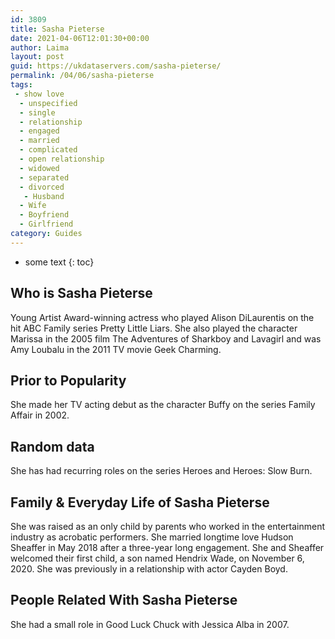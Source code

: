 ```yaml
---
id: 3809
title: Sasha Pieterse
date: 2021-04-06T12:01:30+00:00
author: Laima
layout: post
guid: https://ukdataservers.com/sasha-pieterse/
permalink: /04/06/sasha-pieterse
tags:
 - show love
  - unspecified
  - single
  - relationship
  - engaged
  - married
  - complicated
  - open relationship
  - widowed
  - separated
  - divorced
   - Husband
  - Wife
  - Boyfriend
  - Girlfriend
category: Guides
---
```


* some text
{: toc}


## Who is Sasha Pieterse
                  
                  
                  
Young Artist Award-winning actress who played Alison DiLaurentis on the hit ABC Family series Pretty Little Liars. She also played the character Marissa in the 2005 film The Adventures of Sharkboy and Lavagirl and was Amy Loubalu in the 2011 TV movie Geek Charming. 
                  
              
            
              
            
                
                
                
## Prior to Popularity
                  
                  
                  
She made her TV acting debut as the character Buffy on the series Family Affair in 2002. 
                  
              
            
              
            
                
                
                
## Random data
                  
                  
                  
She has had recurring roles on the series Heroes and Heroes: Slow Burn. 
                  
              
            
              
            
                
                
                
## Family & Everyday Life of Sasha Pieterse
                  
                  
                  
She was raised as an only child by parents who worked in the entertainment industry as acrobatic performers. She married longtime love Hudson Sheaffer in May 2018 after a three-year long engagement. She and Sheaffer welcomed their first child, a son named Hendrix Wade, on November 6, 2020. She was previously in a relationship with actor Cayden Boyd. 
                  
              
            
              
            
                
                
                
## People Related With Sasha Pieterse
                  
                  
                  
She had a small role in Good Luck Chuck with Jessica Alba in 2007.
                  
              
            
              
            
                
              
            
              
              
            
            
              
            
          
          
          